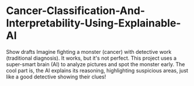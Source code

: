 # Cancer-Classification-And-Interpretability-Using-Explainable-AI
Show drafts    Imagine fighting a monster (cancer) with detective work (traditional diagnosis). It works, but it's not perfect. This project uses a super-smart brain (AI) to analyze pictures and spot the monster early. The cool part is, the AI explains its reasoning, highlighting suspicious areas, just like a good detective showing their clues! 
